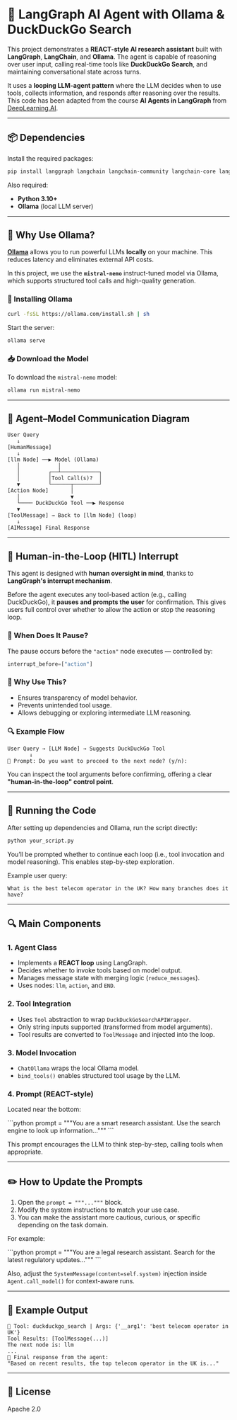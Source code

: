 
# 🧠 LangGraph AI Agent with Ollama & DuckDuckGo Search

This project demonstrates a **REACT-style AI research assistant** built with **LangGraph**, **LangChain**, and **Ollama**. The agent is capable of reasoning over user input, calling real-time tools like **DuckDuckGo Search**, and maintaining conversational state across turns.

It uses a **looping LLM-agent pattern** where the LLM decides when to use tools, collects information, and responds after reasoning over the results. This code has been adapted from the course **AI Agents in LangGraph** from [DeepLearning.AI](https://learn.deeplearning.ai/courses/ai-agents-in-langgraph/lesson/qyrpc/introduction).

---

## 📦 Dependencies

Install the required packages:

```bash
pip install langgraph langchain langchain-community langchain-core langchain-ollama duckduckgo-search
```

Also required:
- **Python 3.10+**
- **Ollama** (local LLM server)

---

## 🦙 Why Use Ollama?

[**Ollama**](https://ollama.com) allows you to run powerful LLMs **locally** on your machine. This reduces latency and eliminates external API costs.

In this project, we use the **`mistral-nemo`** instruct-tuned model via Ollama, which supports structured tool calls and high-quality generation.

### 🔧 Installing Ollama

```bash
curl -fsSL https://ollama.com/install.sh | sh
```

Start the server:

```bash
ollama serve
```

### 📥 Download the Model

To download the `mistral-nemo` model:

```bash
ollama run mistral-nemo
```

---

## 🔄 Agent–Model Communication Diagram

```plaintext
User Query
   ↓
[HumanMessage]
   ↓
[llm Node] ──▶ Model (Ollama)
   │            │
   │         ┌──┴────────────┐
   │         │Tool Call(s)?  │
   ▼         └──────┬────────┘
[Action Node]       │
   │                ▼
   └──── DuckDuckGo Tool ──▶ Response
   ▼
[ToolMessage] → Back to [llm Node] (loop)
   ↓
[AIMessage] Final Response
```

---

## 👤 Human-in-the-Loop (HITL) Interrupt

This agent is designed with **human oversight in mind**, thanks to **LangGraph's interrupt mechanism**.

Before the agent executes any tool-based action (e.g., calling DuckDuckGo), it **pauses and prompts the user** for confirmation. This gives users full control over whether to allow the action or stop the reasoning loop.

### 🔄 When Does It Pause?

The pause occurs before the `"action"` node executes — controlled by:

```python
interrupt_before=["action"]
```

### 🧠 Why Use This?

- Ensures transparency of model behavior.
- Prevents unintended tool usage.
- Allows debugging or exploring intermediate LLM reasoning.

### 🔍 Example Flow

```
User Query → [LLM Node] → Suggests DuckDuckGo Tool
       ↓
🛑 Prompt: Do you want to proceed to the next node? (y/n):
```

You can inspect the tool arguments before confirming, offering a clear **"human-in-the-loop" control point**.

---

## 🚀 Running the Code

After setting up dependencies and Ollama, run the script directly:

```bash
python your_script.py
```

You’ll be prompted whether to continue each loop (i.e., tool invocation and model reasoning). This enables step-by-step exploration.

Example user query:
```
What is the best telecom operator in the UK? How many branches does it have?
```

---

## 🔍 Main Components

### 1. **Agent Class**

- Implements a **REACT loop** using LangGraph.
- Decides whether to invoke tools based on model output.
- Manages message state with merging logic (`reduce_messages`).
- Uses nodes: `llm`, `action`, and `END`.

### 2. **Tool Integration**

- Uses `Tool` abstraction to wrap `DuckDuckGoSearchAPIWrapper`.
- Only string inputs supported (transformed from model arguments).
- Tool results are converted to `ToolMessage` and injected into the loop.

### 3. **Model Invocation**

- `ChatOllama` wraps the local Ollama model.
- `bind_tools()` enables structured tool usage by the LLM.

### 4. **Prompt (REACT-style)**

Located near the bottom:

\`\`\`python
prompt = """You are a smart research assistant. Use the search engine to look up information..."""
\`\`\`

This prompt encourages the LLM to think step-by-step, calling tools when appropriate.

---

## ✏️ How to Update the Prompts

1. Open the `prompt = """..."""` block.
2. Modify the system instructions to match your use case.
3. You can make the assistant more cautious, curious, or specific depending on the task domain.

For example:

\`\`\`python
prompt = """You are a legal research assistant. Search for the latest regulatory updates..."""
\`\`\`

Also, adjust the `SystemMessage(content=self.system)` injection inside `Agent.call_model()` for context-aware runs.

---

## 🧪 Example Output

```
🔧 Tool: duckduckgo_search | Args: {'__arg1': 'best telecom operator in UK'}
Tool Results: [ToolMessage(...)]
The next node is: llm
...
🧠 Final response from the agent:
"Based on recent results, the top telecom operator in the UK is..."
```

---

## 🧾 License

Apache 2.0 
